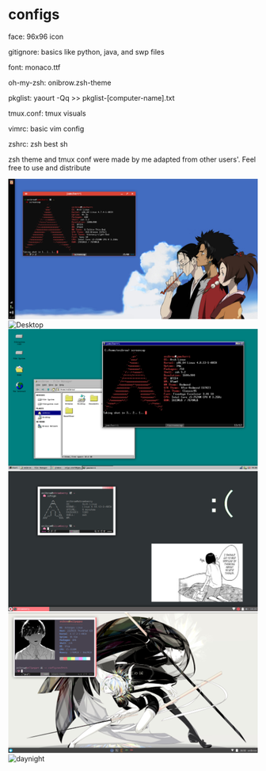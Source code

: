 # configs

face: 96x96 icon

gitignore: basics like python, java, and swp files

font: monaco.ttf

oh-my-zsh: onibrow.zsh-theme

pkglist: yaourt -Qq >> pkglist-[computer-name].txt

tmux.conf: tmux visuals

vimrc: basic vim config

zshrc: zsh best sh

zsh theme and tmux conf were made by me adapted from other users'. Feel free to use and distribute


![Desktop](screen.png)
![Desktop](screen1.png)
![Desktop](screen2.png)
![Desktop](screen3.png)
![Desktop](screen4.png)
![daynight](hnk-danight.gif)
